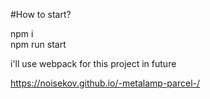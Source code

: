 #How to start?

npm i <br>
npm run start

i'll use webpack for this project in future

https://noisekov.github.io/-metalamp-parcel-/
